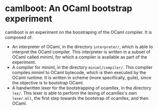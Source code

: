 # camlboot: An OCaml bootstrap experiment

camlboot is an experiment on the boostraping of the OCaml compiler. It is composed of:

- An interpreter of OCaml, in the directory `interpreter/`, which is able to interpret the OCaml compiler. This interpreter is written in a subset of OCaml called miniml, for which a compiler is available as part of the experiment.
- A compiler for miniml, in the directory `miniml/compiler/`. This compiler compiles miniml to OCaml bytecode, which is then executed by the OCaml runtime. It is written in scheme (more specifically, guile), since the objective is to bootstrap OCaml.
- A handwritten lexer for the bootstrapping of ocamllex, in the directory `lex/`. This lexer is able to perform the lexing of ocamllex's own `lexer.mll`, the first step towards the bootstrap of ocamllex, and then OCaml.
